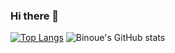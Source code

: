 ### Hi there 👋

[![Top Langs](https://github-readme-stats.vercel.app/api/top-langs/?username=binoue&layout=compact)](https://github.com/anuraghazra/github-readme-stats)
![Binoue's GitHub stats](https://github-readme-stats.vercel.app/api?username=binoue&show_icons=true&theme=radical)
<!--
**binoue/binoue** is a ✨ _special_ ✨ repository because its `README.md` (this file) appears on your GitHub profile.

Here are some ideas to get you started:

- 🔭 I’m currently working on ...
- 🌱 I’m currently learning ...
- 👯 I’m looking to collaborate on ...
- 🤔 I’m looking for help with ...
- 💬 Ask me about ...
- 📫 How to reach me: ...
- 😄 Pronouns: ...
- ⚡ Fun fact: ...
-->
